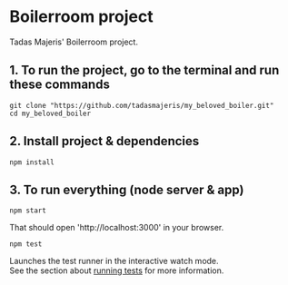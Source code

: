 # Boilerroom project

Tadas Majeris' Boilerroom project.

## 1. To run the project, go to the terminal and run these commands
```
git clone "https://github.com/tadasmajeris/my_beloved_boiler.git"
cd my_beloved_boiler
```

## 2. Install project & dependencies
```
npm install
```

## 3. To run everything (node server & app)
```
npm start
```
That should open 'http://localhost:3000' in your browser.

`npm test`

Launches the test runner in the interactive watch mode.<br>
See the section about [running tests](https://facebook.github.io/create-react-app/docs/running-tests) for more information.
